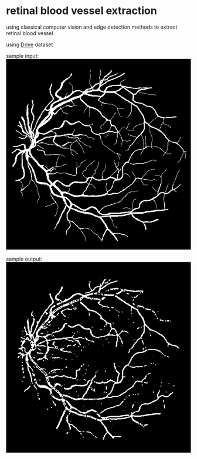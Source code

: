 # retinal blood vessel extraction
using classical computer vision and edge detection methods to extract retinal blood vessel

using [Drive](https://drive.grand-challenge.org/) dataset

sample input: 
![img](https://github.com/mohammad-abdollahi/retinal-blood-vessel-extraction/blob/master/1st_manual/01_manual1.gif)

sample output:
![img](https://github.com/mohammad-abdollahi/retinal-blood-vessel-extraction/blob/master/results/01_result.tif)
